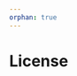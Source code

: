 ```yaml
---
orphan: true
---
```


# License

```{include} ../LICENSE

```
                                                                                                 